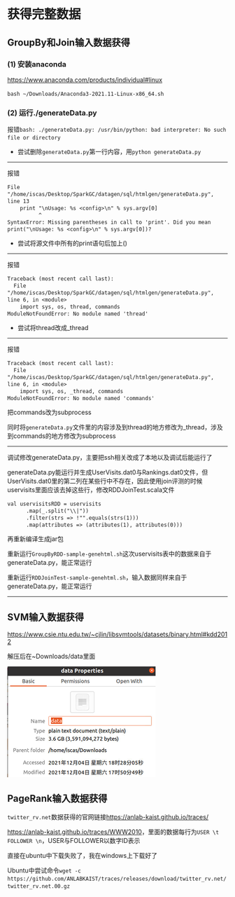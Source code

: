 # 获得完整数据

## GroupBy和Join输入数据获得

### (1) 安装anaconda

<https://www.anaconda.com/products/individual#linux>

`bash ~/Downloads/Anaconda3-2021.11-Linux-x86_64.sh`

### (2) 运行./generateData.py

报错`bash: ./generateData.py: /usr/bin/python: bad interpreter: No such file or directory`

* 尝试删除`generateData.py`第一行内容，用`python generateData.py `

---

报错

```
File "/home/iscas/Desktop/SparkGC/datagen/sql/htmlgen/generateData.py", line 13
    print "\nUsage: %s <config>\n" % sys.argv[0]   
          ^
SyntaxError: Missing parentheses in call to 'print'. Did you mean print("\nUsage: %s <config>\n" % sys.argv[0])?
```

* 尝试将源文件中所有的print语句后加上()

---

报错

```
Traceback (most recent call last):
  File "/home/iscas/Desktop/SparkGC/datagen/sql/htmlgen/generateData.py", line 6, in <module>
    import sys, os, thread, commands
ModuleNotFoundError: No module named 'thread'
```

* 尝试将thread改成_thread

---

报错

```
Traceback (most recent call last):
  File "/home/iscas/Desktop/SparkGC/datagen/sql/htmlgen/generateData.py", line 6, in <module>
    import sys, os, _thread, commands
ModuleNotFoundError: No module named 'commands'
```

把commands改为subprocess

同时将`generateData.py`文件里的内容涉及到thread的地方修改为_thread，涉及到commands的地方修改为subprocess

---

调试修改generateData.py，主要把ssh相关改成了本地以及调试后能运行了

generateData.py能运行并生成UserVisits.dat0与Rankings.dat0文件，但UserVisits.dat0里的第二列在某些行中不存在，因此使用join评测的时候uservisits里面应该去掉这些行，修改RDDJoinTest.scala文件

```
val uservisitsRDD = uservisits
      .map(_.split("\\|"))
      .filter(strs => !"".equals(strs(1)))
      .map(attributes => (attributes(1), attributes(0)))
```

再重新编译生成jar包

重新运行`GroupByRDD-sample-genehtml.sh`这次uservisits表中的数据来自于generateData.py，能正常运行

重新运行`RDDJoinTest-sample-genehtml.sh`，输入数据同样来自于generateData.py，能正常运行

---

## SVM输入数据获得

<https://www.csie.ntu.edu.tw/~cjlin/libsvmtools/datasets/binary.html#kdd2012>

解压后在~Downloads/data里面

![image-20211204184053568](https://raw.githubusercontent.com/liang636600/cloudImg/master/images/image-20211204184053568.png)

## PageRank输入数据获得

`twitter_rv.net`数据获得的官网链接<https://anlab-kaist.github.io/traces/>

<https://anlab-kaist.github.io/traces/WWW2010>，里面的数据每行为`USER \t FOLLOWER \n`，USER与FOLLOWER以数字ID表示

直接在ubuntu中下载失败了，我在windows上下载好了

Ubuntu中尝试命令`wget -c https://github.com/ANLABKAIST/traces/releases/download/twitter_rv.net/twitter_rv.net.00.gz`




